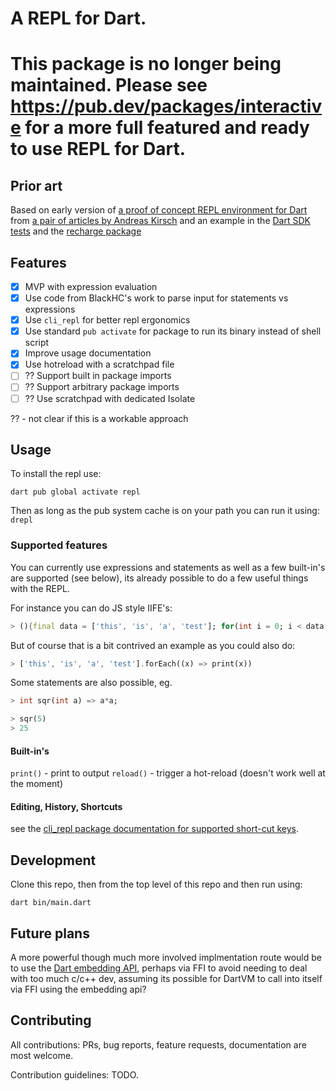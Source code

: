 # A REPL for Dart.

# This package is no longer being maintained. Please see https://pub.dev/packages/interactive for a more full featured and ready to use REPL for Dart.


## Prior art

Based on early version of [a proof of concept REPL environment for Dart](https://github.com/BlackHC/dart_repl/) from [a pair of articles by Andreas Kirsch](https://medium.com/dartlang/evolving-dart-repl-poc-233440a35e1f) and an example in the [Dart SDK tests](
https://github.com/dart-lang/sdk/blob/master/pkg/vm_service/example/vm_service_tester.dart) 
and the [recharge package](https://github.com/ajinasokan/recharge)

## Features

* [X] MVP with expression evaluation
* [X] Use code from BlackHC's work to parse input for statements vs expressions
* [X] Use `cli_repl` for better repl ergonomics
* [X] Use standard `pub activate` for package to run its binary instead of shell script
* [X] Improve usage documentation
* [X] Use hotreload with a scratchpad file
* [ ] ?? Support built in package imports
* [ ] ?? Support arbitrary package imports
* [ ] ?? Use scratchpad with dedicated Isolate

?? - not clear if this is a workable approach

## Usage

To install the repl use:
```
dart pub global activate repl
```

Then as long as the pub system cache is on your path you can run it using: `drepl`

### Supported features

You can currently use expressions and statements as well as a few built-in's are supported (see below), its already possible to do a few useful things with the REPL.

For instance you can do JS style IIFE's:
```dart
> (){final data = ['this', 'is', 'a', 'test']; for(int i = 0; i < data.length; i++) print(data[i]); }()
```

But of course that is a bit contrived an example as you could also do:
```dart
> ['this', 'is', 'a', 'test'].forEach((x) => print(x))
```

Some statements are also possible, eg.

```dart
> int sqr(int a) => a*a;

> sqr(5)
> 25
```


#### Built-in's

`print()` - print to output
`reload()` - trigger a hot-reload (doesn't work well at the moment)

#### Editing, History, Shortcuts

see the [cli_repl package documentation for supported short-cut keys](https://pub.dev/packages/cli_repl#navigation).


## Development

Clone this repo, then from the top level of this repo and then run using: 
```
dart bin/main.dart
```

## Future plans

A more powerful though much more involved implmentation route would be to use the [Dart embedding API](https://github.com/dart-lang/sdk/blob/main/runtime/include/dart_api.h), perhaps via FFI to avoid needing to deal with too much c/c++ dev, assuming its possible for DartVM to call into itself via FFI using the embedding api?

## Contributing

All contributions: PRs, bug reports, feature requests, documentation are most welcome.

Contribution guidelines: TODO.